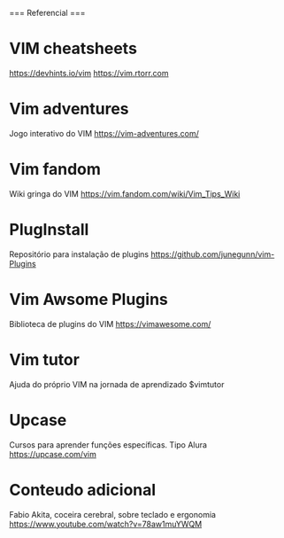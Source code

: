 === Referencial ===

# VIM cheatsheets
<https://devhints.io/vim>
<https://vim.rtorr.com>

# Vim adventures
Jogo interativo do VIM 
<https://vim-adventures.com/>

# Vim fandom
Wiki gringa do VIM
<https://vim.fandom.com/wiki/Vim_Tips_Wiki>

# PlugInstall
Repositório para instalação de plugins
<https://github.com/junegunn/vim-Plugins>

# Vim Awsome Plugins
Biblioteca de plugins do VIM
<https://vimawesome.com/>

# Vim tutor
Ajuda do próprio VIM na jornada de aprendizado 
$vimtutor

# Upcase 
Cursos para aprender funções específicas. Tipo Alura
<https://upcase.com/vim>

# Conteudo adicional
Fabio Akita, coceira cerebral, sobre teclado e ergonomia
<https://www.youtube.com/watch?v=78aw1muYWQM>
